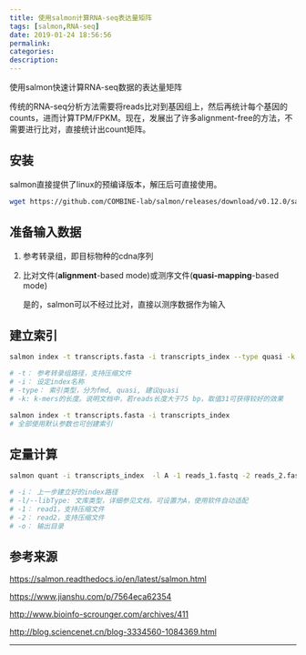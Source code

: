 ```yaml
---
title: 使用salmon计算RNA-seq表达量矩阵
tags: [salmon,RNA-seq]
date: 2019-01-24 18:56:56
permalink:
categories:
description:
---
```

<p class="description">使用salmon快速计算RNA-seq数据的表达量矩阵</p>

<!-- more -->

传统的RNA-seq分析方法需要将reads比对到基因组上，然后再统计每个基因的counts，进而计算TPM/FPKM。现在，发展出了许多alignment-free的方法，不需要进行比对，直接统计出count矩阵。

## 安装

salmon直接提供了linux的预编译版本，解压后可直接使用。

```bash
wget https://github.com/COMBINE-lab/salmon/releases/download/v0.12.0/salmon-0.12.0_linux_x86_64.tar.gz
```

## 准备输入数据

1. 参考转录组，即目标物种的cdna序列

2. 比对文件(**alignment**-based mode)或测序文件(**quasi-mapping**-based mode)

   是的，salmon可以不经过比对，直接以测序数据作为输入

## 建立索引

```bash
salmon index -t transcripts.fasta -i transcripts_index --type quasi -k 31

# -t： 参考转录组路径，支持压缩文件
# -i： 设定index名称
# -type： 索引类型，分为fmd, quasi, 建议quasi
# -k: k-mers的长度。说明文档中，若reads长度大于75 bp，取值31可获得较好的效果

salmon index -t transcripts.fasta -i transcripts_index
# 全部使用默认参数也可创建索引
```

## 定量计算

```bash
salmon quant -i transcripts_index  -l A -1 reads_1.fastq -2 reads_2.fastq -o transcripts_quant

# -i： 上一步建立好的index路径
# -l/--libType: 文库类型，详细参见文档，可设置为A，使用软件自动适配
# -1： read1，支持压缩文件
# -2： read2，支持压缩文件
# -o： 输出目录
```

## 参考来源

https://salmon.readthedocs.io/en/latest/salmon.html

https://www.jianshu.com/p/7564eca62354

http://www.bioinfo-scrounger.com/archives/411

http://blog.sciencenet.cn/blog-3334560-1084369.html

<hr />